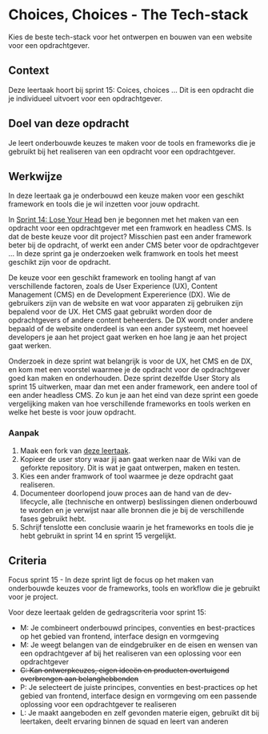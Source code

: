 
# Choices, Choices - The Tech-stack

Kies de beste tech-stack voor het ontwerpen en bouwen van een website voor een opdrachtgever.

## Context
Deze leertaak hoort bij sprint 15: Coices, choices ... Dit is een opdracht die je individueel uitvoert voor een opdrachtgever.

## Doel van deze opdracht
Je leert onderbouwde keuzes te maken voor de tools en frameworks die je gebruikt bij het realiseren van een opdracht voor een opdrachtgever.

## Werkwijze

In deze leertaak ga je onderbouwd een keuze maken voor een geschikt framework en tools die je wil inzetten voor jouw opdracht. 

In [Sprint 14: Lose Your Head](https://github.com/fdnd-task/lose-your-head-the-client-case) ben je begonnen met het maken van een opdracht voor een opdrachtgever met een framwork en headless CMS. Is dat de beste keuze voor dit project? Misschien past een ander framework beter bij de opdracht, of werkt een ander CMS beter voor de opdrachtgever ... In deze sprint ga je onderzoeken welk framwork en tools het meest geschikt zijn voor de opdracht. 

De keuze voor een geschikt framework en tooling hangt af van verschillende factoren, zoals de User Experience (UX), Content Management (CMS) en de Development Expererience (DX). Wie de gebruikers zijn van de website en wat voor apparaten zij gebruiken zijn bepalend voor de UX. Het CMS gaat gebruikt worden door de opdrachtgevers of andere content beheerders. De DX wordt onder andere bepaald of de website onderdeel is van een ander systeem, met hoeveel developers je aan het project gaat werken en hoe lang je aan het project gaat werken. 

Onderzoek in deze sprint wat belangrijk is voor de UX, het CMS en de DX, en kom met een voorstel waarmee je de opdracht voor de opdrachtgever goed kan maken en onderhouden. Deze sprint dezelfde User Story als sprint 15 uitwerken, maar dan met een ander framework, een andere tool of een ander headless CMS. Zo kun je aan het eind van deze sprint een goede vergelijking maken van hoe verschillende frameworks en tools werken en welke het beste is voor jouw opdracht. 


### Aanpak

1. Maak een fork van [deze leertaak](https://github.com/fdnd-task/choices-choices-the-tech-stack/).
2. Kopieer de user story waar jij aan gaat werken naar de Wiki van de geforkte repository. Dit is wat je gaat ontwerpen, maken en testen.
3. Kies een ander framwork of tool waarmee je deze opdracht gaat realiseren.
4. Documenteer doorlopend jouw proces aan de hand van de dev-lifecycle, alle (technische en ontwerp) beslissingen dienen onderbouwd te worden en je verwijst naar alle bronnen die je bij de verschillende fases gebruikt hebt. 
5. Schrijf tenslotte een conclusie waarin je het frameworks en tools die je hebt gebruikt in sprint 14 en sprint 15 vergelijkt. 


## Criteria

Focus sprint 15 - In deze sprint ligt de focus op het maken van onderbouwde keuzes voor de frameworks, tools en workflow die je gebruikt voor je project.

Voor deze leertaak gelden de gedragscriteria voor sprint 15: 
* M: Je combineert onderbouwd principes, conventies en best-practices op het gebied van frontend, interface design en vormgeving
* M: Je weegt belangen van de eindgebruiker en de eisen en wensen van een opdrachtgever af bij het realiseren van een oplossing voor een opdrachtgever
* ~~C: Kan ontwerpkeuzes, eigen ideeën en producten overtuigend overbrengen aan belanghebbenden~~
* P: Je selecteert de juiste principes, conventies en best-practices op het gebied van frontend, interface design en vormgeving om een passende oplossing voor een opdrachtgever te realiseren
* L: Je maakt aangeboden en zelf gevonden materie eigen, gebruikt dit bij leertaken, deelt ervaring binnen de squad en leert van anderen

